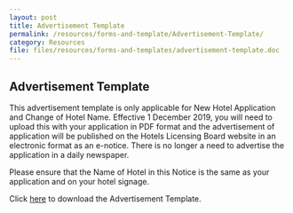 ```yaml
---
layout: post
title: Advertisement Template
permalink: /resources/forms-and-template/Advertisement-Template/
category: Resources
file: files/resources/forms-and-templates/advertisement-template.doc
---
```

Advertisement Template
---
 
This advertisement template is only applicable for New Hotel Application and Change of Hotel Name. Effective 1 December 2019, you will need to upload this with your application in PDF format and the advertisement of application will be published on the Hotels Licensing Board website in an electronic format as an e-notice. There is no longer a need to advertise the application in a daily newspaper. 

Please ensure that the Name of Hotel in this Notice is the same as your application and on your hotel signage. 

Click [here](https://go.gov.sg/hlb-enoticetemplate) to download the Advertisement Template.